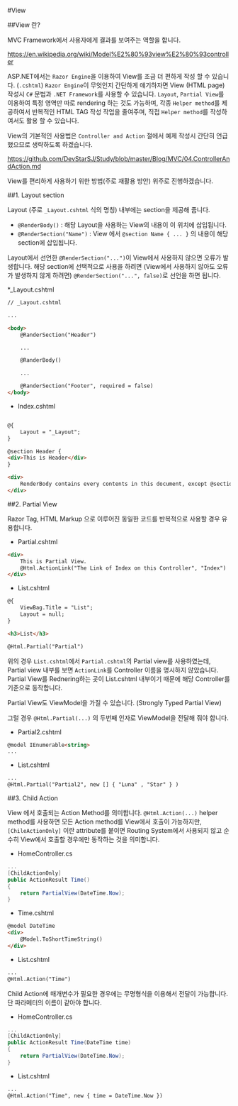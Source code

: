 #View

##View 란?

MVC Framework에서 사용자에게 결과를 보여주는 역할을 합니다.

<https://en.wikipedia.org/wiki/Model%E2%80%93view%E2%80%93controller>

ASP.NET에서는 `Razor Engine`을 이용하여 View를 조금 더 편하게 작성 할 수 있습니다. (`.cshtml`)
`Razor Engine`이 무엇인지 간단하게 얘기하자면 View (HTML page) 작성시 `C#` 문법과 `.NET Framework`를 사용할 수 있습니다.
`Layout`, `Partial View`를 이용하여 특정 영역만 따로 rendering 하는 것도 가능하며,
각종 `Helper method`를 제공하여서 반복적인 HTML TAG 작성 작업을 줄여주며, 직접 `Helper method`를 작성하여서도 활용 할 수 있습니다.

View의 기본적인 사용법은 `Controller and Action` 절에서 예제 작성시 간단히 언급했으므로 생략하도록 하겠습니다.

<https://github.com/DevStarSJ/Study/blob/master/Blog/MVC/04.ControllerAndAction.md>

View를 편리하게 사용하기 위한 방법(주로 재활용 방안) 위주로 진행하겠습니다.

##1. Layout section

Layout (주로 `_Layout.cshtml` 식의 명칭) 내부에는 section을 제공해 줍니다.

- `@RenderBody()` : 해당 Layout을 사용하는 View의 내용이 이 위치에 삽입됩니다.
- `@RenderSection("Name")` : View 에서 `@section Name { ... }` 의 내용이 해당 section에 삽입됩니다.

Layout에서 선언한 `@RenderSection("...")`이 View에서 사용하지 않으면 오류가 발생합니다.
해당 section에 선택적으로 사용을 하려면 (View에서 사용하지 않아도 오류가 발생하지 않게 하려면) `@RenderSection("...", false)`로 선언을 하면 됩니다.

*_Layout.cshtml

```HTML
// _Layout.cshtml

...

<body>
    @RanderSection("Header")

    ...

    @RanderBody()

    ...

    @RanderSection("Footer", required = false)
</body>
```

* Index.cshtml

```HTML

@{
    Layout = "_Layout";
}

@section Header {
<div>This is Header</div>
}

<div>
    RenderBody contains every contents in this document, except @section ...
</div>

```

##2. Partial View

Razor Tag, HTML Markup 으로 이루어진 동일한 코드를 반복적으로 사용할 경우 유용합니다.

* Partial.cshtml
```HTML
<div>
    This is Partial View.
    @Html.ActionLink("The Link of Index on this Controller", "Index")
</div>
```

* List.cshtml
```HTML
@{
    ViewBag.Title = "List";
    Layout = null;
}

<h3>List</h3>

@Html.Partial("Partial")
```

위의 경우 `List.cshtml`에서 `Partial.cshtml`의 Partial view를 사용하였는데, Partial view 내부를 보면 `ActionLink`를 Controller 이름을 명시하지 않았습니다.
Partial View를 Rednering하는 곳이 List.cshtml 내부이기 때문에 해당 Controller를 기준으로 동작합니다.

Partial View도 ViewModel을 가질 수 있습니다. (Strongly Typed Partial View)

그럴 경우 `@Html.Partial(...)` 의 두번째 인자로 ViewModel을 전달해 줘야 합니다.

* Partial2.cshtml
```HTML
@model IEnumerable<string>
...
```

* List.cshtml
```HTML
...
@Html.Partial("Partial2", new [] { "Luna" , "Star" } )
```

##3. Child Action

View 에서 호출되는 Action Method를 의미합니다.
`@Html.Action(...)` helper method를 사용하면 모든 Action method를 View에서 호출이 가능하지만,
`[ChileActionOnly]` 이란 attribute를 붙이면 Routing System에서 사용되지 않고 순수히 View에서 호출할 경우에만 동작하는 것을 의미합니다.

* HomeController.cs
```C#
...
[ChildActionOnly]
public ActionResult Time()
{
    return PartialView(DateTime.Now);
}
```

* Time.cshtml
```HTML
@model DateTime
<div>
    @Model.ToShortTimeString()
</div>
```

* List.cshtml
```HTML
...
@Html.Action("Time")
```

Child Action에 매개변수가 필요한 경우에는 무명형식을 이용해서 전달이 가능합니다.
단 파라메터의 이름이 같아야 합니다.

* HomeController.cs
```C#
...
[ChildActionOnly]
public ActionResult Time(DateTime time)
{
    return PartialView(DateTime.Now);
}
```

* List.cshtml
```HTML
...
@Html.Action("Time", new { time = DateTime.Now })
```